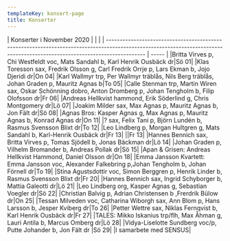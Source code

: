 ```yaml
---
templateKey: konsert-page
title: Konserter
---
```




| Konserter i November 2020                                                                                                                                                      |       |     |
| -------------------------------------------------------------------------------------------------------------------------------------------------------------------------- | ----- |
|Britta Virves p, Chi Westfeldt voc, Mats Sandahl b, Karl Henrik Ousbäck dr|Sö 01|
|Klas Toresson sax, Fredrik Olsson g, Carl Fredrik Orrje p, Lars Ekman b, Jojo Djeridi dr|On 04|
|Karl Wallmyr trp, Per Wallmyr träblås, Nils Berg träblås,  Johan Graden p, Mauritz Agnas b|To 05|
|Calle Stenman trp, Martin Wiren sax, Oskar Schönning dobro, Anton Dromberg p, Johan Tengholm b, Filip Olofsson dr|Fr 06|
|Andreas Hellkvist hammond, Erik Söderlind g, Chris Montgomery dr|Lö 07|
|Joakim Milder sax, Max Agnas p, Mauritz Agnas b, Jon Fält dr|Sö 08|
|Agnas Bros: Kasper Agnas g, Max Agnas p, Mauritz Agnas b, Konrad Agnas dr|On 11|
|? sax, Felix Tani p, Björn Lundén b, Rasmus Svensson Blixt dr|To 12|
|Leo Lindberg p, Morgan Hultgren g, Mats Sandahl b, Karl-Henrik Ousbäck dr|Fr 13|
||Fr 13|
|Hannes Bennich sax, Britta Virves p, Tomas Sjödell b, Jonas Bäckman dr|Lö 14|
|Johan Graden p, Vilhelm Bromander b, Andreas Pollak dr|Sö 15|
|Apan & Grisen: Andreas Hellkvist Hammond, Daniel Olsson dr|On 18|
|Emma Jansson Kvartett: Emma Jansson voc, Alexander Falkebring p,Johan Tengholm b, Johan Förnell dr|To 19|
|Stina Agustsdottir voc, Simon Berggren p, Henrik Linder b, Rasmus Svensson Blixt dr|Fr 20|
|Hannes Bennich sax, Ingrid Schyborger b, Mattia Galeotti dr|Lö 21|
|Leo Lindberg org, Kasper Agnas g, Sebastian Voegler dr|Sö 22|
|Christian Balvig p, Adrian Christensen b ,Frerdrik Bülow dr|On 25|
|Tessan Milveden voc, Catharina Wiborgh sax, Ann Blom p, Hans Larsson b, Jesper Kviberg dr|To 26|
|Petter Wettre sax, Niklas Fernqvist b, Karl Henrik Ousbäck dr|Fr 27|
|TALES: Mikko Iskanius trp/flh, Max Åhman g, Lauri Antila b, Marcus Omberg dr|Lö 28|
|Vidya-Liselotte Sundberg voc/p, Putte Johander b, Jon Fält dr |Sö 29|
|I samarbete med SENSUS|
